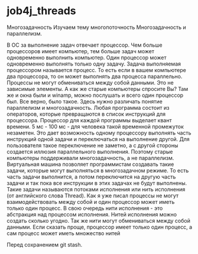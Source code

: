 # job4j_threads
Многозадачность
Изучаем тему многопоточность
Многозадачность и параллелизм.

В ОС за выполнение задач отвечает процессор. Чем больше процессоров имеет компьютер, тем больше задач может одновременно выполнить компьютер.
Один процессор может одновременно выполнять только одну задачу. Задача выполняемая процессором называется процесс. То есть если в вашем компьютере два процессора, то он может выполнять два процесса параллельно. Процессы не могут обмениваться между собой данными. Это не зависимые элементы.
А как же старые компьютеры спросите Вы? Там же и окна были и winamp, можно послушать и всего один процессор был.
Все верно, было такое. Здесь нужно различать понятие параллелизм и многозадачность. Любая программа состоит из операторов, которые превращаются в список инструкций для процессора. Процессор для каждой программы выделает квант времени. 5 мс - 100 мс - для человека такой временной промежуток незаметен. Это дает возможность одному процессору выполнять часть инструкций одной задачи и переключаться на выполнение другой. Для пользователя такое переключение не заметно, а с другой стороны создается иллюзия параллельного выполнения. Поэтому старые компьютеры поддерживали многозадачность, а не параллелизм.
Виртуальная машина позволяет программистам создавать такие задачи, которые могут выполняться в многозадачном режиме. То есть часть задачи выполнится, а потом переключится на другую часть задачи и так пока все инструкции в этих задачах не будут выполнены.
Такие задачи называются потоками исполнения или нить исполнения (от английского слова Thread). 
Как я уже писал процессы не могут взаимодействовать между собой и один процессор может иметь только один процесс. В свою очередь нити исполнения - это абстракция над процессом исполнения. Нитей исполнения можно создать сколько угодно. Так же нити могут обмениваться между собой данными.
Если сказать проще, процессор имеет только один процесс, а сам процесс может иметь множество нитей

Перед сохранением git stash.